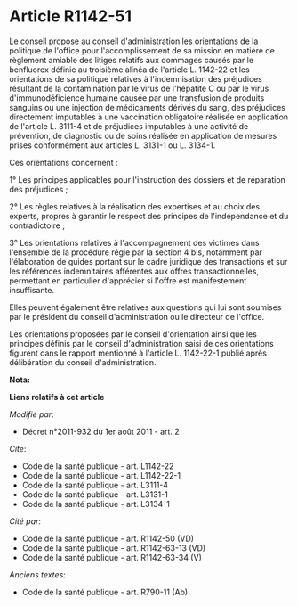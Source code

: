 # Article R1142-51

Le conseil propose au conseil d'administration les orientations de la politique de l'office pour l'accomplissement de sa
mission en matière de règlement amiable des litiges relatifs aux dommages causés par le benfluorex définie au troisième
alinéa de l'article L. 1142-22 et les orientations de sa politique relatives à l'indemnisation des préjudices résultant de la
contamination par le virus de l'hépatite C ou par le virus d'immunodéficience humaine causée par une transfusion de produits
sanguins ou une injection de médicaments dérivés du sang, des préjudices directement imputables à une vaccination obligatoire
réalisée en application de l'article L. 3111-4 et de préjudices imputables à une activité de prévention, de diagnostic ou de
soins réalisée en application de mesures prises conformément aux articles L. 3131-1 ou L. 3134-1. 

Ces orientations concernent : 

1° Les principes applicables pour l'instruction des dossiers et de réparation des préjudices ; 

2° Les règles relatives à la réalisation des expertises et au choix des experts, propres à garantir le respect des principes
de l'indépendance et du contradictoire ; 

3° Les orientations relatives à l'accompagnement des victimes dans l'ensemble de la procédure régie par la section 4 bis,
notamment par l'élaboration de guides portant sur le cadre juridique des transactions et sur les références indemnitaires
afférentes aux offres transactionnelles, permettant en particulier d'apprécier si l'offre est manifestement insuffisante. 

Elles peuvent également être relatives aux questions qui lui sont soumises par le président du conseil d'administration ou le
directeur de l'office. 

Les orientations proposées par le conseil d'orientation ainsi que les principes définis par le conseil d'administration saisi
de ces orientations figurent dans le rapport mentionné à l'article L. 1142-22-1 publié après délibération du conseil
d'administration.

**Nota:**



**Liens relatifs à cet article**

_Modifié par_:

  - Décret n°2011-932 du 1er août 2011 - art. 2

_Cite_:

  - Code de la santé publique - art. L1142-22
  - Code de la santé publique - art. L1142-22-1
  - Code de la santé publique - art. L3111-4
  - Code de la santé publique - art. L3131-1
  - Code de la santé publique - art. L3134-1

_Cité par_:

  - Code de la santé publique - art. R1142-50 (VD)
  - Code de la santé publique - art. R1142-63-13 (VD)
  - Code de la santé publique - art. R1142-63-34 (V)

_Anciens textes_:

  - Code de la santé publique - art. R790-11 (Ab)
